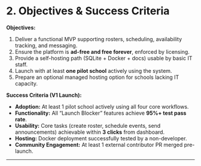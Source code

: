 # 2. Objectives & Success Criteria

**Objectives:**

1. Deliver a functional MVP supporting rosters, scheduling, availability
   tracking, and messaging.
2. Ensure the platform is **ad-free and free forever**, enforced by licensing.
3. Provide a self-hosting path (SQLite + Docker + docs) usable by basic IT
   staff.
4. Launch with at least **one pilot school** actively using the system.
5. Prepare an optional managed hosting option for schools lacking IT capacity.

**Success Criteria (V1 Launch):**

- **Adoption:** At least 1 pilot school actively using all four core workflows.
- **Functionality:** All “Launch Blocker” features achieve **95%+ test pass
  rate**.
- **Usability:** Core tasks (create roster, schedule events, send announcements)
  achievable within **3 clicks** from dashboard.
- **Hosting:** Docker deployment successfully tested by a non-developer.
- **Community Engagement:** At least 1 external contributor PR merged
  pre-launch.

---
